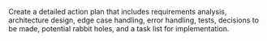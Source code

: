 Create a detailed action plan that includes requirements analysis, architecture design, edge case handling, error handling, tests, decisions to be made, potential rabbit holes, and a task list for implementation.
